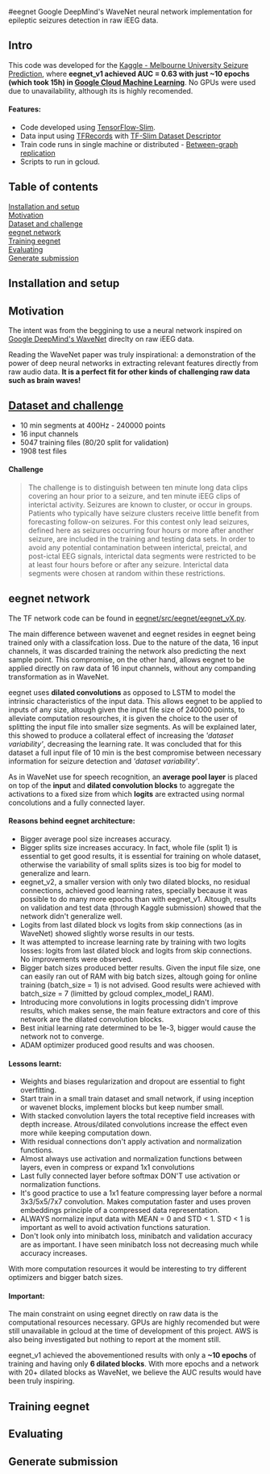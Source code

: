 #eegnet
Google DeepMind's WaveNet neural network implementation for epileptic seizures detection in raw iEEG data.


## Intro
This code was developed for the [Kaggle - Melbourne University Seizure Prediction](https://www.kaggle.com/c/melbourne-university-seizure-prediction), where **eegnet_v1 achieved AUC = 0.63 with just ~10 epochs (which took 15h) in [Google Cloud Machine Learning](https://cloud.google.com/ml/)**. No GPUs were used due to unavailability, although its is highly recomended.


#### Features:
- Code developed using [TensorFlow-Slim](https://github.com/tensorflow/tensorflow/tree/master/tensorflow/contrib/slim).
- Data input using [TFRecords](https://www.tensorflow.org/versions/r0.12/how_tos/reading_data/index.html#reading-data) with [TF-Slim Dataset Descriptor](https://github.com/tensorflow/models/tree/master/slim)
- Train code runs in single machine or distributed  - [Between-graph replication](https://www.tensorflow.org/versions/r0.12/how_tos/distributed/index.html#replicated-training)
- Scripts to run in gcloud.


## Table of contents

<a href="#Install">Installation and setup</a><br>
<a href='#Motivation'>Motivation</a><br>
<a href='#Data_challenge'>Dataset and challenge</a><br>
<a href='#eegnet_network'>eegnet network</a><br>
<a href='#Train'>Training eegnet</a><br>
<a href='#Eval'>Evaluating</a><br>
<a href='#Submit'>Generate submission</a><br>

## Installation and setup
<a id='Install'></a>


## Motivation
<a id='Motivation'></a>

The intent was from the beggining to use a neural network inspired on [Google DeepMind's WaveNet](https://arxiv.org/pdf/1609.03499.pdf) direclty on raw iEEG data.

Reading the WaveNet paper was truly inspirational: a demonstration of the power of deep neural networks in extracting relevant features directly from raw audio data. **It is a perfect fit for other kinds of challenging raw data such as brain waves!**


## [Dataset and challenge](https://www.kaggle.com/c/melbourne-university-seizure-prediction/data)
<a id='Data_challenge'></a>

- 10 min segments at 400Hz - 240000 points
- 16 input channels
- 5047 training files (80/20 split for validation)
- 1908 test files

#### Challenge
> The challenge is to distinguish between ten minute long data clips covering an hour prior to a seizure, and ten minute iEEG clips of interictal activity. Seizures are known to cluster, or occur in groups. Patients who typically have seizure clusters receive little benefit from forecasting follow-on seizures. For this contest only lead seizures, defined here as seizures occurring four hours or more after another seizure, are included in the training and testing data sets. In order to avoid any potential contamination between interictal, preictal, and post-ictal EEG signals, interictal data segments were restricted to be at least four hours before or after any seizure. Interictal data segments were chosen at random within these restrictions.


## eegnet network
<a id='eegnet_network'></a>

The TF network code can be found in [eegnet/src/eegnet/eegnet_vX.py](https://github.com/projectappia/eegnet/tree/master/src/eegnet).

The main difference between wavenet and eegnet resides in eegnet being trained only with a classifcation loss. Due to the nature of the data, 16 input channels, it was discarded training the network also predicting the next sample point. This compromise, on the other hand, allows eegnet to be applied directly on raw data of 16 input channels, without any companding transformation as in WaveNet.

eegnet uses **dilated convolutions** as opposed to LSTM to model the intrinsic characteristics of the input data. This allows eegnet to be applied to inputs of any size, altough given the input file size of 240000 points, to alleviate computation resourches, it is given the choice to the user of splitting the input file into smaller size segments. As will be explained later, this showed to produce a collateral effect of increasing the _'dataset variability'_, decreasing the learning rate. It was concluded that for this dataset a full input file of 10 min is the best compromise between necessary information for seizure detection and _'dataset variability'_.

As in WaveNet use for speech recognition, an **average pool layer** is placed on top of the **input** and **dilated convolution blocks** to aggregate the activations to a fixed size from which **logits** are extracted using normal concolutions and a fully connected layer.

#### Reasons behind eegnet architecture:
- Bigger average pool size increases accuracy.
- Bigger splits size increases accuracy. In fact, whole file (split 1) is essential to get good results, it is essential for training on whole dataset, otherwise the variability of small splits sizes is too big for model to generalize and learn.
- eegnet_v2, a smaller version with only two dilated blocks, no residual connections, achieved good learning rates, specially because it was possible to do many more epochs than with eegnet_v1. Altough, results on validation and test data (through Kaggle submission) showed that the network didn't generalize well.
- Logits from last dilated block vs logits from skip connections (as in WaveNet) showed slightly worse results in our tests.
- It was attempted to increase learning rate by training with two logits losses: logits from last dilated block and logits from skip connections. No improvements were observed.
- Bigger batch sizes produced better results. Given the input file size, one can easily ran out of RAM with big batch sizes, altough going for online training (batch_size = 1) is not advised. Good results were achieved with batch_size = 7 (limitted by gcloud complex_model_l RAM).
- Introducing more convolutions in logits processing didn't improve results, which makes sense, the main feature extractors and core of this network are the dilated convolution blocks.
- Best initial learning rate determined to be 1e-3, bigger would cause the network not to converge.
- ADAM optimizer produced good results and was choosen.

#### Lessons learnt:
- Weights and biases regularization and dropout are essential to fight overfitting.
- Start train in a small train dataset and small network, if using inception or wavenet blocks, implement blocks but keep number small.
- With stacked convolution layers the total receptive field increases with depth increase. Atrous/dilated convolutions increase the effect even more while keeping computation down.
- With residual connections don't apply activation and normalization functions.
- Almost always use activation and normalization functions between layers, even in compress or expand 1x1 convolutions
- Last fully connected layer before softmax DON'T use activation or normalization functions.
- It's good practice to use a 1x1 feature compressing layer before a normal 3x3/5x5/7x7 convolution. Makes computation faster and uses proven embeddings principle of a compressed data representation.
- ALWAYS normalize input data with MEAN = 0 and STD < 1. STD < 1 is important as well to avoid activation functions saturation.
- Don't look only into minibatch loss, minibatch and validation accuracy are as important. I have seen minibatch loss not decreasing much while accuracy increases.

With more computation resources it would be interesting to try different optimizers and bigger batch sizes.

#### Important:
The main constraint on using eegnet directly on raw data is the computational resources necessary. GPUs are highly recomended but were still unavailable in gcloud at the time of development of this project. AWS is also being investigated but nothing to report at the moment still.

eegnet_v1 achieved the abovementioned results with only a **~10 epochs** of training and having only **6 dilated blocks**. With more epochs and a network with 20+ dilated blocks as WaveNet, we believe the AUC results would have been truly inspiring.


## Training eegnet
<a id='Train'></a>



## Evaluating
<a id='Eval'></a>



## Generate submission
<a id='Submit'></a>


